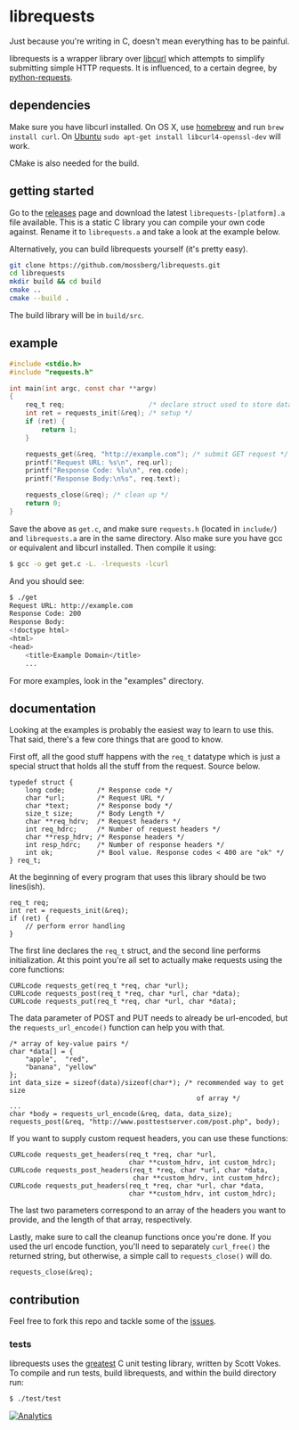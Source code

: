 # librequests

Just because you're writing in C, doesn't mean everything has to be painful.

librequests is a wrapper library over [libcurl](http://curl.haxx.se/libcurl/)
which attempts to simplify submitting simple HTTP requests. It is influenced,
to a certain degree, by [python-requests](http://python-requests.org).

## dependencies

Make sure you have libcurl installed. On OS X, use [homebrew](http://brew.sh)
and run `brew install curl`.
On [Ubuntu](http://askubuntu.com/questions/78183/installing-curl-h-library)
`sudo apt-get install libcurl4-openssl-dev` will work.

CMake is also needed for the build.

## getting started

Go to the [releases](https://github.com/mossberg/librequests/releases) page
and download the latest `librequests-[platform].a` file available. This is a
static C library you can compile your own code against. Rename it to
`librequests.a` and take a look at the example below.

Alternatively, you can build librequests yourself (it's pretty easy).

```bash
git clone https://github.com/mossberg/librequests.git
cd librequests
mkdir build && cd build
cmake ..
cmake --build .
```

The build library will be in `build/src`.

## example

```c
#include <stdio.h>
#include "requests.h"

int main(int argc, const char **argv)
{
    req_t req;                     /* declare struct used to store data */
    int ret = requests_init(&req); /* setup */
    if (ret) {
        return 1;
    }

    requests_get(&req, "http://example.com"); /* submit GET request */
    printf("Request URL: %s\n", req.url);
    printf("Response Code: %lu\n", req.code);
    printf("Response Body:\n%s", req.text);

    requests_close(&req); /* clean up */
    return 0;
}
```

Save the above as `get.c`, and make sure `requests.h` (located in `include/`)
and `librequests.a` are in the same directory. Also make sure you have gcc or
equivalent and libcurl installed. Then compile it using:

```bash
$ gcc -o get get.c -L. -lrequests -lcurl
```

And you should see:

```bash
$ ./get
Request URL: http://example.com
Response Code: 200
Response Body:
<!doctype html>
<html>
<head>
    <title>Example Domain</title>
    ...
```

For more examples, look in the "examples" directory.

## documentation

Looking at the examples is probably the easiest way to learn to
use this. That said, there's a few core things that are good to know.

First off, all the good stuff happens with the `req_t` datatype which is just
a special struct that holds all the stuff from the request. Source below.

```
typedef struct {
    long code;        /* Response code */
    char *url;        /* Request URL */
    char *text;       /* Response body */
    size_t size;      /* Body Length */
    char **req_hdrv;  /* Request headers */
    int req_hdrc;     /* Number of request headers */
    char **resp_hdrv; /* Response headers */
    int resp_hdrc;    /* Number of response headers */
    int ok;           /* Bool value. Response codes < 400 are "ok" */
} req_t;
```

At the beginning of every program that uses this library should be two
lines(ish).

```
req_t req;
int ret = requests_init(&req);
if (ret) {
    // perform error handling
}
```

The first line declares the `req_t` struct, and the second line performs
initialization.  At this point you're all set to actually make requests using
the core functions:

```
CURLcode requests_get(req_t *req, char *url);
CURLcode requests_post(req_t *req, char *url, char *data);
CURLcode requests_put(req_t *req, char *url, char *data);
```

The data parameter of POST and PUT needs to already be url-encoded, but
the `requests_url_encode()` function can help you with that.

```
/* array of key-value pairs */
char *data[] = {
    "apple",  "red",
    "banana", "yellow"
};
int data_size = sizeof(data)/sizeof(char*); /* recommended way to get size
                                               of array */
...
char *body = requests_url_encode(&req, data, data_size);
requests_post(&req, "http://www.posttestserver.com/post.php", body);
```

If you want to supply custom request headers, you can use these functions:

```
CURLcode requests_get_headers(req_t *req, char *url, 
                              char **custom_hdrv, int custom_hdrc);
CURLcode requests_post_headers(req_t *req, char *url, char *data,
                               char **custom_hdrv, int custom_hdrc);
CURLcode requests_put_headers(req_t *req, char *url, char *data,
                              char **custom_hdrv, int custom_hdrc);
```

The last two parameters correspond to an array of the headers you want to
provide, and the length of that array, respectively.

Lastly, make sure to call the cleanup functions once you're done. If you used
the url encode function, you'll need to separately `curl_free()` the returned
string, but otherwise, a simple call to `requests_close()` will do.

```
requests_close(&req);
```

## contribution

Feel free to fork this repo and tackle some of the
[issues](http://github.com/markmossberg/librequests/issues?page=1&state=open).

### tests

librequests uses the [greatest](https://github.com/silentbicycle/greatest) C
unit testing library, written by Scott Vokes. To compile and run tests, build
librequests, and within the build directory run:

```bash
$ ./test/test
```

[![Analytics](https://ga-beacon.appspot.com/UA-36552439-3/librequests/readme)](https://github.com/igrigorik/ga-beacon)
